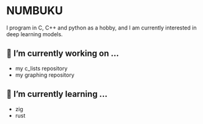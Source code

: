 # NUMBUKU
I program in C, C++ and python as a hobby, and I am currently interested in deep learning models.

## 🔭 I’m currently working on ...
* my c_lists repository
* my graphing repository

## 🌱 I’m currently learning ...
* zig
* rust
